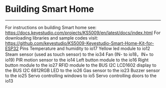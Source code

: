 # Building Smart Home
---
For instructions on building Smart home see: https://docs.keyestudio.com/projects/KS5009/en/latest/docs/index.html
For downloading libraries and sample codes visit: https://github.com/keyestudio/KS5009-Keyestudio-Smart-Home-Kit-for-ESP32
Pins
Temperature and humidity to io17
Yellow led module to io12 
Steam sensor (used as touch sensor)  to the io34
Fan (IN- to io18，IN+ to io19)
PIR motion sensor to the io14
Left button module to the io16
Right button module to the io27 
RFID module to the BUS I2C 
LCD1602 display to the BUS I2C
6812RGB LED to the io26
Gas sensor to the io23
Buzzer sensor to the io25
Servo controlling windows to io5
Servo controlling doors to the io13
